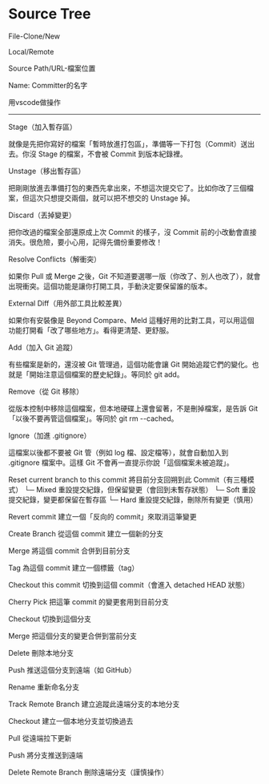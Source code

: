# Source Tree

File-Clone/New

Local/Remote

Source Path/URL-檔案位置

Name: Committer的名字

用vscode做操作

-------------------------------------------------------------------------------

Stage（加入暫存區）	

就像是先把你寫好的檔案「暫時放進打包區」，準備等一下打包（Commit）送出去。你沒 Stage 的檔案，不會被 Commit 到版本紀錄裡。

Unstage（移出暫存區）	

把剛剛放進去準備打包的東西先拿出來，不想這次提交它了。比如你改了三個檔案，但這次只想提交兩個，就可以把不想交的 Unstage 掉。

Discard（丟掉變更）	

把你改過的檔案全部還原成上次 Commit 的樣子，沒 Commit 前的小改動會直接消失。很危險，要小心用，記得先備份重要修改！

Resolve Conflicts（解衝突）	

如果你 Pull 或 Merge 之後，Git 不知道要選哪一版（你改了、別人也改了），就會出現衝突。這個功能是讓你打開工具，手動決定要保留誰的版本。

External Diff（用外部工具比較差異）	

如果你有安裝像是 Beyond Compare、Meld 這種好用的比對工具，可以用這個功能打開看「改了哪些地方」。看得更清楚、更舒服。

Add（加入 Git 追蹤）	

有些檔案是新的，還沒被 Git 管理過，這個功能會讓 Git 開始追蹤它們的變化。也就是「開始注意這個檔案的歷史紀錄」。等同於 git add。

Remove（從 Git 移除）	

從版本控制中移除這個檔案，但本地硬碟上還會留著，不是刪掉檔案，是告訴 Git「以後不要再管這個檔案」。等同於 git rm --cached。

Ignore（加進 .gitignore）	

這檔案以後都不要被 Git 管（例如 log 檔、設定檔等），就會自動加入到 .gitignore 檔案中。這樣 Git 不會再一直提示你說「這個檔案未被追蹤」。

Reset current branch to this commit	將目前分支回朔到此 Commit（有三種模式）
└─ Mixed	重設提交紀錄，但保留變更（會回到未暫存狀態）
└─ Soft	重設提交紀錄，變更都保留在暫存區
└─ Hard	重設提交紀錄，刪除所有變更（慎用）

Revert commit	建立一個「反向的 commit」來取消這筆變更

Create Branch	從這個 commit 建立一個新的分支

Merge	將這個 commit 合併到目前分支

Tag	為這個 commit 建立一個標籤（tag）

Checkout this commit	切換到這個 commit（會進入 detached HEAD 狀態）

Cherry Pick	把這筆 commit 的變更套用到目前分支

Checkout	切換到這個分支

Merge	把這個分支的變更合併到當前分支

Delete	刪除本地分支

Push	推送這個分支到遠端（如 GitHub）

Rename	重新命名分支

Track Remote Branch	建立追蹤此遠端分支的本地分支

Checkout	建立一個本地分支並切換過去

Pull	從遠端拉下更新

Push	將分支推送到遠端

Delete Remote Branch	刪除遠端分支（謹慎操作）
